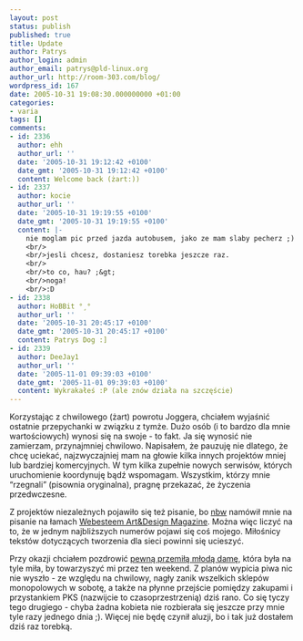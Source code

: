 ```yaml
---
layout: post
status: publish
published: true
title: Update
author: Patrys
author_login: admin
author_email: patrys@pld-linux.org
author_url: http://room-303.com/blog/
wordpress_id: 167
date: 2005-10-31 19:08:30.000000000 +01:00
categories:
- varia
tags: []
comments:
- id: 2336
  author: ehh
  author_url: ''
  date: '2005-10-31 19:12:42 +0100'
  date_gmt: '2005-10-31 19:12:42 +0100'
  content: Welcome back (żart:))
- id: 2337
  author: kocie
  author_url: ''
  date: '2005-10-31 19:19:55 +0100'
  date_gmt: '2005-10-31 19:19:55 +0100'
  content: |-
    nie moglam pic przed jazda autobusem, jako ze mam slaby pecherz ;)
    <br/>
    <br/>jesli chcesz, dostaniesz torebka jeszcze raz.
    <br/>
    <br/>to co, hau? ;&gt;
    <br/>noga!
    <br/>:D
- id: 2338
  author: HoBBit °¸°
  author_url: ''
  date: '2005-10-31 20:45:17 +0100'
  date_gmt: '2005-10-31 20:45:17 +0100'
  content: Patrys Dog :]
- id: 2339
  author: DeeJay1
  author_url: ''
  date: '2005-11-01 09:39:03 +0100'
  date_gmt: '2005-11-01 09:39:03 +0100'
  content: Wykrakałeś :P (ale znów działa na szczęście)
---
```

<p>Korzystając z chwilowego (żart) powrotu Joggera, chciałem wyjaśnić ostatnie przepychanki w związku z tymże. Dużo osób (i to bardzo dla mnie wartościowych) wynosi się na swoje - to fakt. Ja się wynosić nie zamierzam, przynajmniej chwilowo. Napisałem, że pauzuję nie dlatego, że chcę uciekać, najzwyczajniej mam na głowie kilka innych projektów mniej lub bardziej komercyjnych. W tym kilka zupełnie nowych serwisów, których uruchomienie koordynuję bądź wspomagam. Wszystkim, którzy mnie <q>rzegnali</q> (pisownia oryginalna), pragnę przekazać, że życzenia przedwczesne.</p>

<p>Z projektów niezależnych pojawiło się też pisanie, bo <a href="http://nbw.jogger.pl/">nbw</a> namówił mnie na pisanie na łamach <a href="http://art.webesteem.pl">Webesteem Art&amp;Design Magazine</a>. Można więc liczyć na to, że w jednym najbliższych numerów pojawi się coś mojego. Miłośnicy tekstów dotyczących tworzenia dla sieci powinni się ucieszyć.</p>

<p>Przy okazji chciałem pozdrowić <a href="http://koci-cien.blog.pl" title="Kociee">pewną przemiłą młodą damę</a>, która była na tyle miła, by towarzyszyć mi przez ten weekend. Z planów wypicia piwa nic nie wyszło - ze względu na chwilowy, nagły zanik wszelkich sklepów monopolowych w sobotę, a także na płynne przejście pomiędzy zakupami i przystankiem <abbr>PKS</abbr> (nazwijcie to czasoprzestrzenią) dziś rano. Co się tyczy tego drugiego - chyba żadna kobieta nie rozbierała się jeszcze przy mnie tyle razy jednego dnia ;). Więcej nie będę czynił aluzji, bo i tak już dostałem dziś raz torebką.</p>
